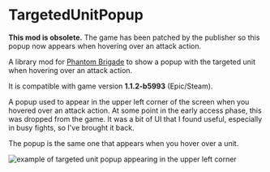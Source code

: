# TargetedUnitPopup

**This mod is obsolete.** The game has been patched by the publisher so this popup now appears when hovering over an attack action.

A library mod for [Phantom Brigade](https://braceyourselfgames.com/phantom-brigade/) to show a popup with the targeted unit when hovering over an attack action.

It is compatible with game version **1.1.2-b5993** (Epic/Steam).

A popup used to appear in the upper left corner of the screen when you hovered over an attack action. At some point in the early access phase, this was dropped from the game. It was a bit of UI that I found useful, especially in busy fights, so I've brought it back.

The popup is the same one that appears when you hover over a unit.

![example of targeted unit popup appearing in the upper left corner](https://github.com/echkode/PhantomBrigadeMod_TargetedUnitPopup/assets/48565771/aacf6699-bec9-4350-b7a6-4471f6fdcdd4)
